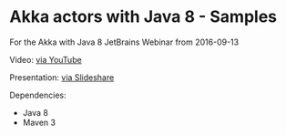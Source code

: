 # Akka actors with Java 8 - Samples
For the Akka with Java 8 JetBrains Webinar from 2016-09-13

Video: [via YouTube](https://www.youtube.com/watch?v=r4dryMdDZz0)

Presentation: [via Slideshare](http://www.slideshare.net/johanandren/introduction-to-akka-actors-with-java-8) 


Dependencies:
* Java 8
* Maven 3

